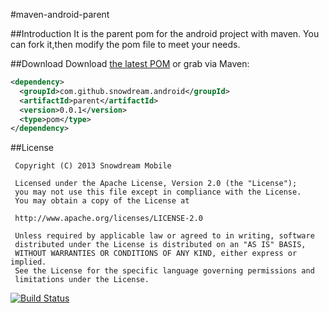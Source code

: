 #maven-android-parent

##Introduction
It is the parent pom for the android project with maven. You can fork it,then modify the pom file to meet your needs.

##Download
Download [the latest POM][1] or grab via Maven:

```xml
<dependency>
  <groupId>com.github.snowdream.android</groupId>
  <artifactId>parent</artifactId>
  <version>0.0.1</version>
  <type>pom</type>
</dependency>
```

##License
```
 Copyright (C) 2013 Snowdream Mobile
  
 Licensed under the Apache License, Version 2.0 (the "License");
 you may not use this file except in compliance with the License.
 You may obtain a copy of the License at
  
 http://www.apache.org/licenses/LICENSE-2.0
  
 Unless required by applicable law or agreed to in writing, software
 distributed under the License is distributed on an "AS IS" BASIS,
 WITHOUT WARRANTIES OR CONDITIONS OF ANY KIND, either express or implied.
 See the License for the specific language governing permissions and
 limitations under the License.
```
[![Build Status](https://travis-ci.org/snowdream/maven-android-parent.png)](https://travis-ci.org/snowdream/maven-android-parent)

[1]:https://oss.sonatype.org/content/groups/public/com/github/snowdream/android/parent/0.0.1/parent-0.0.1.pom